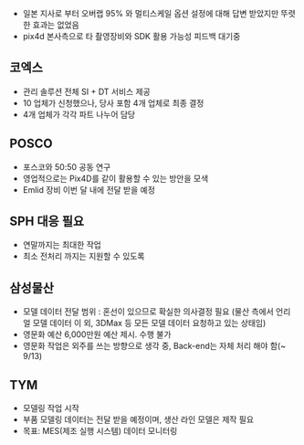 

- 일본 지사로 부터 오버랩 95% 와 멀티스케일 옵션 설정에 대해 답변 받았지만 뚜렷한 효과는 없었음
- pix4d 본사측으로 타 촬영장비와 SDK 활용 가능성  피드백 대기중

## 코엑스

- 관리 솔루션 전체 SI + DT 서비스 제공 
- 10 업체가 신청했으나, 당사 포함 4개 업체로 최종 결정   
- 4개 업체가 각각 파트 나누어 담당


## POSCO 

- 포스코와 50:50 공동 연구
- 영업적으로는 Pix4D를 같이 활용할 수 있는 방안을 모색
- Emlid 장비 이번 달 내에 전달 받을 예정


## SPH  대응 필요 

 - 연말까지는 최대한 작업 
 - 최소 전처리 까지는 지원할 수 있도록


## 삼성물산 

- 모델 데이터 전달 범위 : 혼선이 있으므로 확실한 의사결정 필요 (물산 측에서 언리얼 모델 데이터 이 외, 3DMax 등 모든 모델 데이터 요청하고 있는 상태임)
- 영문화 예산 6,000만원 예산 제시. 수행 불가 
- 영문화 작업은 외주를 쓰는 방향으로 생각 중, Back-end는 자체 처리 해야 함(~ 9/13)


## TYM 

- 모델링 작업 시작
- 부품 모델링 데이터는 전달 받을 예정이며, 생산 라인 모델은 제작 필요
- 목표: MES(제조 실행 시스템) 데이터 모니터링